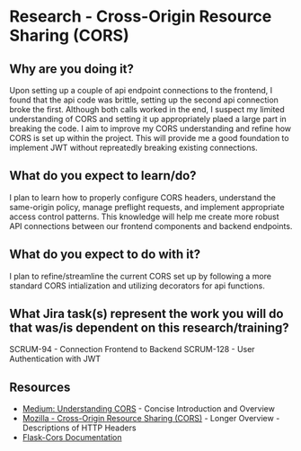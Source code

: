 # Research - Cross-Origin Resource Sharing (CORS)

## Why are you doing it?
Upon setting up a couple of api endpoint connections to the frontend, I found that the api code was brittle, setting up the second api connection broke the first. Although both calls worked in the end, I suspect my limited understanding of CORS and setting it up appropriately plaed a large part in breaking the code. I aim to improve my CORS understanding and refine how CORS is set up within the project. This will provide me a good foundation to implement JWT without repreatedly breaking existing connections.

## What do you expect to learn/do?
I plan to learn how to properly configure CORS headers, understand the same-origin policy, manage preflight requests, and implement appropriate access control patterns. This knowledge will help me create more robust API connections between our frontend components and backend endpoints.

## What do you expect to do with it?
I plan to refine/streamline the current CORS set up by following a more standard CORS intialization and utilizing decorators for api functions. 

## What Jira task(s) represent the work you will do that was/is dependent on this research/training?
SCRUM-94 - Connection Frontend to Backend
SCRUM-128 - User Authentication with JWT

## Resources
- [Medium: Understanding CORS](https://medium.com/itnext/understanding-cors-4157bf640e11) - Concise Introduction and Overview
- [Mozilla - Cross-Origin Resource Sharing (CORS)](https://developer.mozilla.org/en-US/docs/Web/HTTP/Guides/CORS) - Longer Overview - Descriptions of HTTP Headers
- [Flask-Cors Documentation](https://corydolphin.com/flask-cors/)
